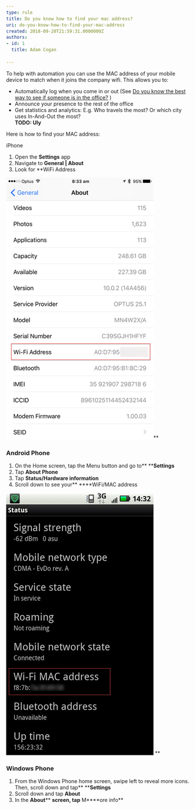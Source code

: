 ```yaml
---
type: rule
title: Do you know how to find your mac address?
uri: do-you-know-how-to-find-your-mac-address
created: 2018-09-20T21:59:31.0000000Z
authors:
- id: 1
  title: Adam Cogan

---
```


​To help with automation you can use the MAC address of your mobile device to match when it joins the company wifi. This allows you to:

- Automatically log when you come in or out (See [Do you know the best way to see if someone is in the office?](/_layouts/15/FIXUPREDIRECT.ASPX?WebId=3dfc0e07-e23a-4cbb-aac2-e778b71166a2&TermSetId=07da3ddf-0924-4cd2-a6d4-a4809ae20160&TermId=1f63c01f-cad4-4f24-bc3c-9f870112b6fa) ) <br>
- Announce your presence to the rest of the office
- Get statistics and analytics: E.g. Who travels the most? Or which city uses In-And-Out the most? <br>      **TODO: Uly**


Here is how to find your MAC address:




 
​​iPhone

1. Open the **Settings** app
2. Navigate to **General | About**
3. Look for **WiFi Address

![](iphone-mac.png)**


### Android Phone


1. On the Home screen, tap the Menu button and go to** ****Settings**
2. Tap **About Phone**
3. Tap **Status/Hardware information**
4. Scroll down to see your** ****WiFi/MAC address

![](android-mac-address.jpg)​
**


### Windows Phone

1. From the Windows Phone home screen, swipe left to reveal more icons. Then, scroll down and tap** ****Settings**
2. Scroll down and tap **About**
3. In the **About**** **screen, tap** M****ore info​**
